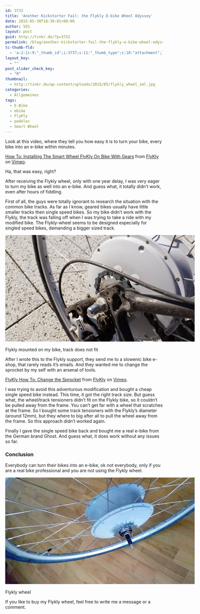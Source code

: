 ```yaml
---
id: 3732
title: 'Another Kickstarter Fail: the Flykly E-bike Wheel Odyssey'
date: 2015-05-30T18:30:01+00:00
author: SES
layout: post
guid: http://tinkr.de/?p=3732
permalink: /blog/another-kickstarter-fail-the-flykly-e-bike-wheel-odyssey/
tc-thumb-fld:
  - 'a:2:{s:9:"_thumb_id";i:3737;s:11:"_thumb_type";s:10:"attachment";}'
layout_key:
  - ""
post_slider_check_key:
  - "0"
thumbnail:
  - http://tinkr.de/wp-content/uploads/2015/05/flykly_wheel_sml.jpg
categories:
  - Allgemeines
tags:
  - E-Bike
  - ebike
  - FlyKly
  - pedelec
  - Smart Wheel
---
```

Look at this video, where they tell you how easy it is to turn your bike, every bike into an e-bike within minutes.



[How To: Installing The Smart Wheel FlyKly On Bike With Gears](https://vimeo.com/113370925) from [FlyKly](https://vimeo.com/flykly) on [Vimeo](https://vimeo.com).

Ha, that was easy, right?

After receiving the Flykly wheel, only with one year delay, I was very eager to turn my bike as well into an e-bike. And guess what, it totally didn&#8217;t work, even after hours of fiddling.

First of all, the guys were totally ignorant to research the situation with the common bike tracks. As far as I know, geared bikes usually have little smaller tracks then single speed bikes. So my bike didn&#8217;t work with the Flykly, the track was falling off when I was trying to take a ride with my modified bike. The Flykly-wheel seems to be designed especially for singled speed bikes, demanding a bigger sized track.

<div id="attachment_3735" style="width: 616px" >
  <img aria-describedby="caption-attachment-3735" loading="lazy"  src="/assets/2015/05/flykly_mounted.jpg" alt="Flykly mounted on my bike, track does not fit"   />

  <p id="caption-attachment-3735" >
    Flykly mounted on my bike, track does not fit
  </p>
</div>

After I wrote this to the Flykly support, they send me to a slowenic bike e-shop, that rarely reads it&#8217;s emails. And they wanted me to change the sprocket by my self with an arsenal of tools.



[FlyKly How To: Change the Sprocket](https://vimeo.com/125783103) from [FlyKly](https://vimeo.com/flykly) on [Vimeo](https://vimeo.com).

I was trying to avoid this adventurous modification and bought a cheap single speed bike instead. This time, it got the right track size. But guess what, the wheel/track tensioners didn&#8217;t fit on the Flykly bike, so it couldn&#8217;t be pulled away from the frame. You can&#8217;t get far with a wheel that scratches at the frame.
So I bought some track tensioners with the Flykly&#8217;s diameter (around 12mm), but they where to big after all to pull the wheel away from the frame. So this approach didn&#8217;t worked again.

Finally I gave the single speed bike back and bought me a real e-bike from the German brand Ghost. And guess what, it does work without any issues so far.

### Conclusion

Everybody can turn their bikes into an e-bike, ok not everybody, only if you are a real bike professional and you are not using the Flykly wheel.

<div id="attachment_3736" style="width: 616px" >
  <img aria-describedby="caption-attachment-3736" loading="lazy"  src="/assets/2015/05/flykly_wheel.jpg" alt="Flykly wheel"   />

  <p id="caption-attachment-3736" >
    Flykly wheel
  </p>
</div>

If you like to buy my Flykly wheel, feel free to write me a message or a comment.
